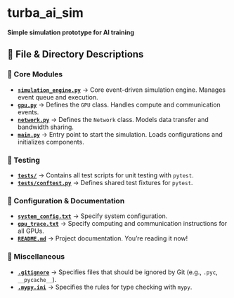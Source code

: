 # turba_ai_sim
**Simple simulation prototype for AI training**

## 📜 **File & Directory Descriptions**

### **🔹 Core Modules**
- **[`simulation_engine.py`](./simulation_engine.py)** → Core event-driven simulation engine. Manages event queue and execution.
- **[`gpu.py`](./gpu.py)** → Defines the `GPU` class. Handles compute and communication events.
- **[`network.py`](./network.py)** → Defines the `Network` class. Models data transfer and bandwidth sharing.
- **[`main.py`](./main.py)** → Entry point to start the simulation. Loads configurations and initializes components.

### **🔹 Testing**
- **[`tests/`](./tests/)** → Contains all test scripts for unit testing with `pytest`.
- **[`tests/conftest.py`](./tests/conftest.py)** → Defines shared test fixtures for `pytest`.

### **🔹 Configuration & Documentation**
- **[`system_config.txt`](./system_config.txt)** → Specify system configuration.
- **[`gpu_trace.txt`](./gpu_trace.txt)** → Specify computing and communication instructions for all GPUs.
- **[`README.md`](./README.md)** → Project documentation. You’re reading it now!

### **🔹 Miscellaneous**
- **[`.gitignore`](./.gitignore)** → Specifies files that should be ignored by Git (e.g., `.pyc`, `__pycache__`).
- **[`.mypy.ini`](./mypy.ini)** → Specifies the rules for type checking with `mypy`.

